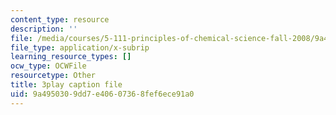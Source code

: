 ```yaml
---
content_type: resource
description: ''
file: /media/courses/5-111-principles-of-chemical-science-fall-2008/9a4950309dd7e40607368fef6ece91a0_iWZDVWdtjMY.srt
file_type: application/x-subrip
learning_resource_types: []
ocw_type: OCWFile
resourcetype: Other
title: 3play caption file
uid: 9a495030-9dd7-e406-0736-8fef6ece91a0
---
```

